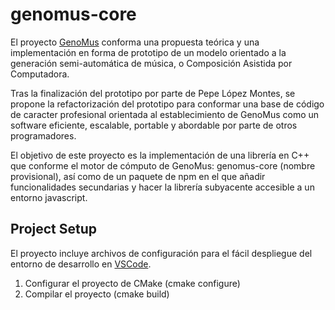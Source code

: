 # genomus-core

El proyecto [GenoMus](https://github.com/lopezmontes/GenoMus) conforma una propuesta teórica y una implementación en forma de prototipo de un modelo orientado a la generación semi-automática de música, o Composición Asistida por Computadora. 

Tras la finalización del prototipo por parte de Pepe López Montes, se propone la refactorización del prototipo para conformar una base de código de caracter profesional orientada al establecimiento de GenoMus como un software eficiente, escalable, portable y abordable por parte de otros programadores.

El objetivo de este proyecto es la implementación de una librería en C++ que conforme el motor de cómputo de GenoMus: genomus-core (nombre provisional), así como de un paquete de npm en el que añadir funcionalidades secundarias y hacer la librería subyacente accesible a un entorno javascript. 

## Project Setup

El proyecto incluye archivos de configuración para el fácil despliegue del entorno de desarrollo en [VSCode](https://code.visualstudio.com/). 

1. Configurar el proyecto de CMake (cmake configure)
2. Compilar el proyecto (cmake build)



